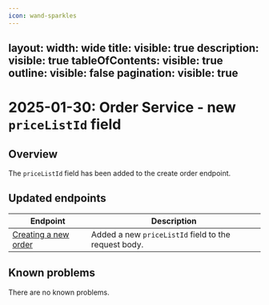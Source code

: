```yaml
---
icon: wand-sparkles
---
```

layout:
   width: wide
   title:
    visible: true
  description:
    visible: true
  tableOfContents:
    visible: true
  outline:
    visible: false
  pagination:
    visible: true
---

# 2025-01-30: Order Service - new `priceListId` field

## Overview

The `priceListId` field  has been added to the create order endpoint.

## Updated endpoints

| Endpoint                                                                 | Description                                                    |
| ----------------------------------------------------------------------   | ---------------------------------------------------------------|
| [Creating a new order](https://developer.emporix.io/api-references/api-guides/orders/order/api-reference/orders-tenant-managed#post-order-v2-tenant-salesorders) | Added a new `priceListId` field to the request body.                                     |

## Known problems

There are no known problems.